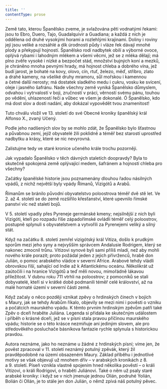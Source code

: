 ```yaml
---
title: ''
contentType: prose
---
```


  

  

  

Země tato, kterou Španělsko zveme, je svlažována pěti vodnatými řekami: jsou to Ebro, Duero, Tajo, Guadalquivir a Guadiana; a každá z nich je oddělena od druhé vysokými horami a rozlehlými krajinami. Doliny i roviny její jsou veliké a rozsáhlé a dík úrodnosti půdy i vláze řek dávají mnohé plody a překypují hojností. Španělsko rodí nadbytek obilí a výborné ovoce, oplývá rybami i lahodným mlékem a všemi věcmi, jež se z mléka dělají; má plno zvěře vysoké i nízké a bezpočet stád, množství bujných koní a mezků, je chráněno mnoha pevnými hrady, má hojnost chleba a dobrého vína, jež budí jarost, je bohaté na kovy, olovo, cín, rtuť, železo, měď, stříbro, zlato a drahé kameny, na všeliké druhy mramoru, sůl mořskou i kamennou a četné další nerosty; má dostatek sladkého medu i cukru, vosku ke svícení, oleje i jasného šafránu. Nade všechny země vyniká Španělsko důmyslem, odvahou i vytrvalostí v boji, zručností v práci, věrností svému pánu, touhou po vědění, uhlazeností řeči a vůbec ve všem je dokonalé. Ó Španělsko, kdo má dost slov a dosti nadání, aby dokázal vypovědět tvou znamenitost!

  

Tuto chválu vložil ve 13. století do své Obecné kroniky španělský král Alfonso X., zvaný Učený.

Podle jeho nadšených slov by se mohlo zdát, že Španělsko bylo šťastnou a půvabnou zemí, jejíž obyvatelé žili poklidně a téměř bez starostí uprostřed nadbytku a krásy, které se nic nevyrovná.

Zalistujme tedy ve staré kronice učeného krále trochu pozorněji.

Jak vypadalo Španělsko v těch dávných staletích doopravdy? Byla to skutečně spokojená země oplývající medem, šafránem a hojností chleba pro všechny?

Začátky španělské historie jsou poznamenány dlouhou řadou násilných vpádů, z nichž největší byly vpády Římanů, Vizigótů a Arabů.

Římanům se bránilo původní obyvatelstvo poloostrova téměř dvě stě let. Ve 2. až 4. století se do země rozšířilo křesťanství, které upevnilo římské panství víc než staletí bojů.

V 5. století vpadly přes Pyreneje germánské kmeny; nejsilnější z nich byli Vizigóti, kteří po rozpadu říše západořímské ovládli téměř celý poloostrov, postupně splynuli s obyvatelstvem a vytvořili za Pyrenejemi veliký a silný stát.

Když na začátku 8. století zemřel vizigótský král Vitiza, došlo k prudkým sporům mezi jeho syny a nejvyšším správcem Andalusie Rodrigem, který se nakonec zmocnil trůnu. Vitizovi synové byli sami příliš mladí, než aby mohli nového krále porazit; proto požádal jeden z jejich přívrženců, hrabě don Julián, o pomoc arabského vládce v severní Africe. Arabové tehdy vládli obrovskou říší, sahající od Indie až k Atlantickému oceánu. Několikrát už zaútočili i na hranice Vizigótů a teď měli novou, mimořádně lákavou příležitost. V dubnu roku 711 vtrhli na poloostrov; z pomocníků se stali dobyvatelé, kteří si v krátké době podmanili téměř celé království, až na malé hornaté území v severní části země.

Když začaly o něco později vznikat zpěvy o hrdinských činech v bojích s Maury, jak se tehdy Arabům říkalo, objevily se mezi nimi i pověsti o vzniku a počátcích maurského vpádu. K těmto prvním hrdinským zpěvům patří také Zpěv o dceři hraběte Juliána. Legenda si přidala ke skutečným událostem i příběh o krásné dceři, jež se v písni stala pravou příčinou maurského vpádu; historie se o této krásce nezmiňuje ani jediným slovem, ale pro středověkého posluchače básníkova fantazie rychle splynula s historickou pravdou.

Autora neznáme, jako ho neznáme u žádné z hrdinských písní; víme jen, že pověst zpracoval v 11. století neznámý potulný zpěvák, který žil pravděpodobně na území obsazeném Maury. Základ příběhu i jednotlivé motivy se však objevují už mnohem dřív – v arabských kronikách z 8. a 9. století. Píseň vznikla vlastně spojením hned několika pověstí – o králi Vitizovi, o králi Rodrigovi, o hraběti Juliánovi. Také o něm už psaly staré arabské kroniky: i když se v nich jmenuje jednou Olián, podruhé Yolián, Bolián či Ollán, je to stále jen don Julián, o němž zpívá náš potulný pěvec.
